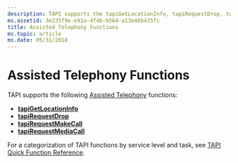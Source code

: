 ```yaml
---
description: TAPI supports the tapiGetLocationInfo, tapiRequestDrop, tapiRequestMakeCall, and tapiRequestMediaCall assisted telephony functions.
ms.assetid: 3e235f9e-e91a-4f4b-b564-a13e46b435fc
title: Assisted Telephony Functions
ms.topic: article
ms.date: 05/31/2018
---
```


# Assisted Telephony Functions

TAPI supports the following [Assisted Telephony](./assisted-telephony-overview.md) functions:

-   [**tapiGetLocationInfo**](/windows/desktop/api/Tapi/nf-tapi-tapigetlocationinfo)
-   [**tapiRequestDrop**](/windows/desktop/api/Tapi/nf-tapi-tapirequestdrop)
-   [**tapiRequestMakeCall**](/windows/desktop/api/Tapi/nf-tapi-tapirequestmakecall)
-   [**tapiRequestMediaCall**](tapirequestmediacall.md)

For a categorization of TAPI functions by service level and task, see [TAPI Quick Function Reference](tapi-quick-function-reference.md).

 

 
